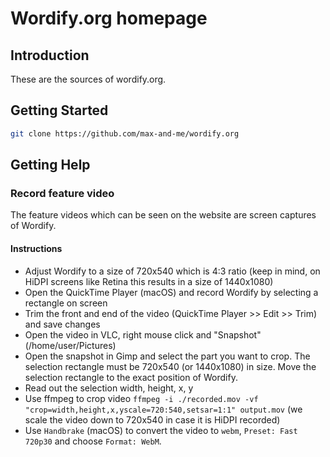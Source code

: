 # Wordify.org homepage

## Introduction

These are the sources of wordify.org.

## Getting Started

```sh
git clone https://github.com/max-and-me/wordify.org
```

## Getting Help

### Record feature video

The feature videos which can be seen on the website are screen captures of Wordify. 

#### Instructions

* Adjust Wordify to a size of 720x540 which is 4:3 ratio (keep in mind, on HiDPI screens like Retina this results in a size of 1440x1080)
* Open the QuickTime Player (macOS) and record Wordify by selecting a rectangle on screen
* Trim the front and end of the video (QuickTime Player >> Edit >> Trim) and save changes
* Open the video in VLC, right mouse click and "Snapshot" (/home/user/Pictures)
* Open the snapshot in Gimp and select the part you want to crop. The selection rectangle must be 720x540 (or 1440x1080) in size. Move the selection rectangle to the exact position of Wordify.
* Read out the selection width, height, x, y
* Use ffmpeg to crop video ```ffmpeg -i ./recorded.mov -vf "crop=width,height,x,yscale=720:540,setsar=1:1" output.mov``` (we scale the video down to 720x540 in case it is HiDPI recorded)
* Use ```Handbrake``` (macOS) to convert the video to ```webm```, ```Preset: Fast 720p30``` and choose ```Format: WebM```.